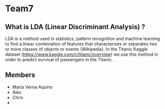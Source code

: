 # Team7

## What is LDA (Linear Discriminant Analysis) ?
LDA is a method used in statistics, pattern recognition and machine learning to find a linear combination of features that characterizes or separates two or more classes of objects or events (Wikipedia). In the Titanic Kaggle dataset (https://www.kaggle.com/c/titanic/overview) we use this method in order to predict survival of passengers in the Titanic. 

## Members
* Maria Verna Aquino
* Alex
* Chris
* 

